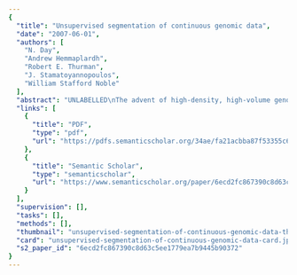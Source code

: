 ```yaml
---
{
  "title": "Unsupervised segmentation of continuous genomic data",
  "date": "2007-06-01",
  "authors": [
    "N. Day",
    "Andrew Hemmaplardh",
    "Robert E. Thurman",
    "J. Stamatoyannopoulos",
    "William Stafford Noble"
  ],
  "abstract": "UNLABELLED\nThe advent of high-density, high-volume genomic data has created the need for tools to summarize large datasets at multiple scales. HMMSeg is a command-line utility for the scale-specific segmentation of continuous genomic data using hidden Markov models (HMMs). Scale specificity is achieved by an optional wavelet-based smoothing operation. HMMSeg is capable of handling multiple datasets simultaneously, rendering it ideal for integrative analysis of expression, phylogenetic and functional genomic data.\n\n\nAVAILABILITY\nhttp://noble.gs.washington.edu/proj/hmmseg",
  "links": [
    {
      "title": "PDF",
      "type": "pdf",
      "url": "https://pdfs.semanticscholar.org/34ae/fa21acbba87f53355c6988666a8cb4b33d2d.pdf"
    },
    {
      "title": "Semantic Scholar",
      "type": "semanticscholar",
      "url": "https://www.semanticscholar.org/paper/6ecd2fc867390c8d63c5ee1779ea7b9445b90372"
    }
  ],
  "supervision": [],
  "tasks": [],
  "methods": [],
  "thumbnail": "unsupervised-segmentation-of-continuous-genomic-data-thumb.jpg",
  "card": "unsupervised-segmentation-of-continuous-genomic-data-card.jpg",
  "s2_paper_id": "6ecd2fc867390c8d63c5ee1779ea7b9445b90372"
}
---
```


